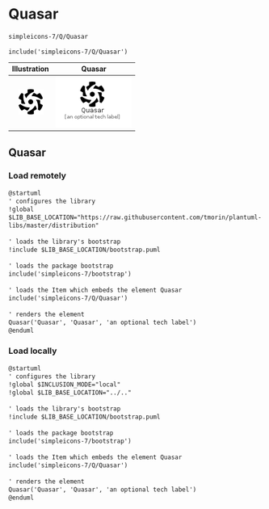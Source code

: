 # Quasar


```text
simpleicons-7/Q/Quasar
```

```text
include('simpleicons-7/Q/Quasar')
```



| Illustration | Quasar |
| :---: | :---: |
| ![illustration for Illustration](../../simpleicons-7/Q/Quasar.png) | ![illustration for Quasar](../../simpleicons-7/Q/Quasar.Local.png) |




## Quasar

### Load remotely
```plantuml
@startuml
' configures the library
!global $LIB_BASE_LOCATION="https://raw.githubusercontent.com/tmorin/plantuml-libs/master/distribution"

' loads the library's bootstrap
!include $LIB_BASE_LOCATION/bootstrap.puml

' loads the package bootstrap
include('simpleicons-7/bootstrap')

' loads the Item which embeds the element Quasar
include('simpleicons-7/Q/Quasar')

' renders the element
Quasar('Quasar', 'Quasar', 'an optional tech label')
@enduml
```

### Load locally
```plantuml
@startuml
' configures the library
!global $INCLUSION_MODE="local"
!global $LIB_BASE_LOCATION="../.."

' loads the library's bootstrap
!include $LIB_BASE_LOCATION/bootstrap.puml

' loads the package bootstrap
include('simpleicons-7/bootstrap')

' loads the Item which embeds the element Quasar
include('simpleicons-7/Q/Quasar')

' renders the element
Quasar('Quasar', 'Quasar', 'an optional tech label')
@enduml
```

